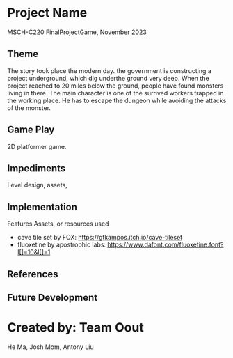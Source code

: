 # Project Name
MSCH-C220 FinalProjectGame, November 2023

## Theme
The story took place the modern day. the government is constructing a project underground, which dig underthe ground very deep. When the project reached to 20 miles below the ground, people have found monsters living in there. The main character is one of the surrived workers trapped in the working place. He has to escape the dungeon while avoiding the attacks of the monster. 

## Game Play
2D platformer game. 

## Impediments
Level design, assets, 

## Implementation
Features
Assets, or resources used
- cave tile set by FOX:
https://gtkampos.itch.io/cave-tileset
- fluoxetine by apostrophic labs: https://www.dafont.com/fluoxetine.font?l[]=10&l[]=1

## References

## Future Development

# Created by: Team Oout
He Ma, Josh Mom, Antony Liu
